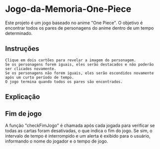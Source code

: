 # Jogo-da-Memoria-One-Piece

Este projeto é um jogo baseado no anime "One Piece". O objetivo é encontrar todos os pares de personagens do anime dentro de um tempo determinado.

## Instruções

    Clique em dois cartões para revelar a imagem do personagem.
    Se os personagens forem iguais, eles serão destacados e não poderão ser clicados novamente.
    Se os personagens não forem iguais, eles serão escondidos novamente após um curto período de tempo.
    O jogo termina quando todos os pares são encontrados.
    
## Explicação
    
   
    
## Fim de jogo

A função "checkFimJogo" é chamada após cada jogada para verificar se todas as cartas foram desativadas, o que indica o fim do jogo. Se sim, o intervalo de      tempo é interrompido e um alerta é exibido para o usuário, informando o nome do jogador e o tempo de jogo.

